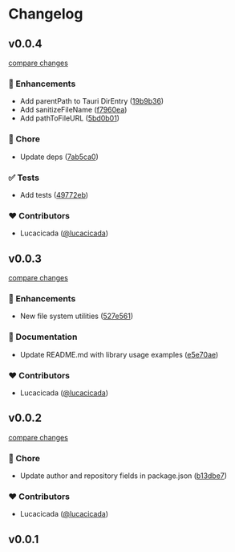 # Changelog


## v0.0.4

[compare changes](https://github.com/lucacicada/voidlib/compare/v0.0.3...v0.0.4)

### 🚀 Enhancements

- Add parentPath to Tauri DirEntry ([19b9b36](https://github.com/lucacicada/voidlib/commit/19b9b36))
- Add sanitizeFileName ([f7960ea](https://github.com/lucacicada/voidlib/commit/f7960ea))
- Add pathToFileURL ([5bd0b01](https://github.com/lucacicada/voidlib/commit/5bd0b01))

### 🏡 Chore

- Update deps ([7ab5ca0](https://github.com/lucacicada/voidlib/commit/7ab5ca0))

### ✅ Tests

- Add tests ([49772eb](https://github.com/lucacicada/voidlib/commit/49772eb))

### ❤️ Contributors

- Lucacicada ([@lucacicada](https://github.com/lucacicada))

## v0.0.3

[compare changes](https://github.com/lucacicada/voidlib/compare/v0.0.2...v0.0.3)

### 🚀 Enhancements

- New file system utilities ([527e561](https://github.com/lucacicada/voidlib/commit/527e561))

### 📖 Documentation

- Update README.md with library usage examples ([e5e70ae](https://github.com/lucacicada/voidlib/commit/e5e70ae))

### ❤️ Contributors

- Lucacicada ([@lucacicada](https://github.com/lucacicada))

## v0.0.2

[compare changes](https://github.com/lucacicada/voidlib/compare/v0.0.1...v0.0.2)

### 🏡 Chore

- Update author and repository fields in package.json ([b13dbe7](https://github.com/lucacicada/voidlib/commit/b13dbe7))

### ❤️ Contributors

- Lucacicada ([@lucacicada](https://github.com/lucacicada))

## v0.0.1

